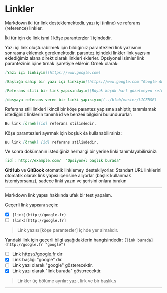# Linkler

Markdown iki tür link desteklemektedir. yazı içi (inline) ve referans (reference) linkler.

İki tür için de link ismi [ köşe paranterzler ] içindedir.

Yazı içi link oluşturabilmek için bildiğimiz parantezleri link yazısının sonrasına eklemek gerekmektedir. parantez içindeki linkler link yazısını eklediğimiz alana direkt olarak linkleri eklerler. Opsiyonel isimler link parantezinin içine tırnak işaretiyle eklenir. Örnek olarak:
```markdown
[Yazı içi linkiyim](https://www.google.com)

[Başlığa sahip bir yazı içi linkiyim](https://www.google.com "Google Anasayfa")

[Referans stili bir link yapısındayım][Büyük küçük harf gözetmeyen referans yazısı]

[dosyaya referans veren bir linki yapısıyım](../blob/master/LICENSE)
```

Referans stili linkleri ikincil bir köşe parantez yapısına sahiptir, tanımlamak istediğiniz linklerin tanımlı id ve benzeri bilgisini bulundururlar:
```markdown
Bu link [örnek][id] referans stilindedir.
```

Köşe parantezleri ayırmak için boşluk da kullanabilirsiniz:
```markdown
Bu link [örnek] [id] referans stilindedir.
```

Ve sonra dökümanın istediğiniz herhangi bir yerine linki tanımlayabilirsiniz:
```markdown
[id]: http://example.com/  "Opsiyonel başlık burada"
```

**GitHub** ve **GitBook** otomatik linklemeyi destekliyorlar. Standart URL linklerini otomatik olarak link yapısı içerisine alıyorlar (başlık kullanmak istemiyorsanız), sadece linki yazın ve gerisini onlara bırakın


---

Markdown link yapısı hakkında ufak bir test yapalım.

Geçerli link yapısını seçin:
- [x] `[link](http://google.fr)`
- [ ] `(link)[http://google.fr]`

> Link yazısı [köşe parantezler] içinde yer almalıdır.

Yandaki link için geçerli bilgi aşağıdakilerin hangisindedir: ```[link burada](http://google.fr "google")```
- [ ] Link https://google.fr dır
- [x] Link başlığı "google" dır.
- [ ] Link yazı olarak "google" gösterecektir.
- [x] Link yazı olarak "link burada" gösterecektir.

> Linkler üç bölüme ayrılır: yazı, link ve bir başlık.s

---

